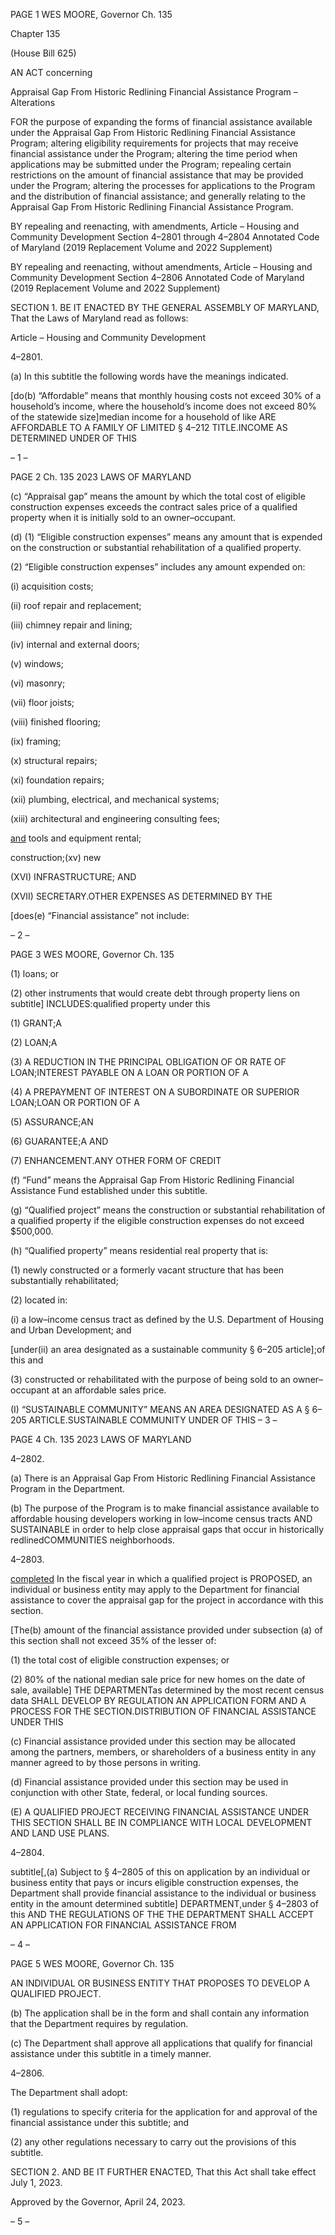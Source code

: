 PAGE 1
WES MOORE, Governor Ch. 135

Chapter 135

(House Bill 625)

AN ACT concerning

Appraisal Gap From Historic Redlining Financial Assistance Program –
Alterations

FOR the purpose of expanding the forms of financial assistance available under the
Appraisal Gap From Historic Redlining Financial Assistance Program; altering
eligibility requirements for projects that may receive financial assistance under the
Program; altering the time period when applications may be submitted under the
Program; repealing certain restrictions on the amount of financial assistance that
may be provided under the Program; altering the processes for applications to the
Program and the distribution of financial assistance; and generally relating to the
Appraisal Gap From Historic Redlining Financial Assistance Program.

BY repealing and reenacting, with amendments,
Article – Housing and Community Development
Section 4–2801 through 4–2804
Annotated Code of Maryland
(2019 Replacement Volume and 2022 Supplement)

BY repealing and reenacting, without amendments,
Article – Housing and Community Development
Section 4–2806
Annotated Code of Maryland
(2019 Replacement Volume and 2022 Supplement)

SECTION 1. BE IT ENACTED BY THE GENERAL ASSEMBLY OF MARYLAND,
That the Laws of Maryland read as follows:

Article – Housing and Community Development

4–2801.

(a) In this subtitle the following words have the meanings indicated.

[do(b) “Affordable” means that monthly housing costs not exceed 30% of a
household’s income, where the household’s income does not exceed 80% of the statewide
size]median income for a household of like ARE AFFORDABLE TO A FAMILY OF LIMITED
§ 4–212 TITLE.INCOME AS DETERMINED UNDER OF THIS

– 1 –

PAGE 2
Ch. 135 2023 LAWS OF MARYLAND

(c) “Appraisal gap” means the amount by which the total cost of eligible
construction expenses exceeds the contract sales price of a qualified property when it is
initially sold to an owner–occupant.

(d) (1) “Eligible construction expenses” means any amount that is expended
on the construction or substantial rehabilitation of a qualified property.

(2) “Eligible construction expenses” includes any amount expended on:

(i) acquisition costs;

(ii) roof repair and replacement;

(iii) chimney repair and lining;

(iv) internal and external doors;

(v) windows;

(vi) masonry;

(vii) floor joists;

(viii) finished flooring;

(ix) framing;

(x) structural repairs;

(xi) foundation repairs;

(xii) plumbing, electrical, and mechanical systems;

(xiii) architectural and engineering consulting fees;

[and](xiv) tools and equipment rental;

construction;(xv) new

(XVI) INFRASTRUCTURE; AND

(XVII) SECRETARY.OTHER EXPENSES AS DETERMINED BY THE

[does(e) “Financial assistance” not include:

– 2 –

PAGE 3
WES MOORE, Governor Ch. 135

(1) loans; or

(2) other instruments that would create debt through property liens on
subtitle] INCLUDES:qualified property under this

(1) GRANT;A

(2) LOAN;A

(3) A REDUCTION IN THE PRINCIPAL OBLIGATION OF OR RATE OF
LOAN;INTEREST PAYABLE ON A LOAN OR PORTION OF A

(4) A PREPAYMENT OF INTEREST ON A SUBORDINATE OR SUPERIOR
LOAN;LOAN OR PORTION OF A

(5) ASSURANCE;AN

(6) GUARANTEE;A AND

(7) ENHANCEMENT.ANY OTHER FORM OF CREDIT

(f) “Fund” means the Appraisal Gap From Historic Redlining Financial
Assistance Fund established under this subtitle.

(g) “Qualified project” means the construction or substantial rehabilitation of a
qualified property if the eligible construction expenses do not exceed $500,000.

(h) “Qualified property” means residential real property that is:

(1) newly constructed or a formerly vacant structure that has been
substantially rehabilitated;

(2) located in:

(i) a low–income census tract as defined by the U.S. Department of
Housing and Urban Development; and

[under(ii) an area designated as a sustainable community § 6–205
article];of this and

(3) constructed or rehabilitated with the purpose of being sold to an
owner–occupant at an affordable sales price.

(I) “SUSTAINABLE COMMUNITY” MEANS AN AREA DESIGNATED AS A
§ 6–205 ARTICLE.SUSTAINABLE COMMUNITY UNDER OF THIS
– 3 –

PAGE 4
Ch. 135 2023 LAWS OF MARYLAND

4–2802.

(a) There is an Appraisal Gap From Historic Redlining Financial Assistance
Program in the Department.

(b) The purpose of the Program is to make financial assistance available to
affordable housing developers working in low–income census tracts AND SUSTAINABLE
in order to help close appraisal gaps that occur in historically redlinedCOMMUNITIES
neighborhoods.

4–2803.

[completed](a) In the fiscal year in which a qualified project is PROPOSED, an
individual or business entity may apply to the Department for financial assistance to cover
the appraisal gap for the project in accordance with this section.

[The(b) amount of the financial assistance provided under subsection (a) of this
section shall not exceed 35% of the lesser of:

(1) the total cost of eligible construction expenses; or

(2) 80% of the national median sale price for new homes on the date of sale,
available] THE DEPARTMENTas determined by the most recent census data SHALL
DEVELOP BY REGULATION AN APPLICATION FORM AND A PROCESS FOR THE
SECTION.DISTRIBUTION OF FINANCIAL ASSISTANCE UNDER THIS

(c) Financial assistance provided under this section may be allocated among the
partners, members, or shareholders of a business entity in any manner agreed to by those
persons in writing.

(d) Financial assistance provided under this section may be used in conjunction
with other State, federal, or local funding sources.

(E) A QUALIFIED PROJECT RECEIVING FINANCIAL ASSISTANCE UNDER THIS
SECTION SHALL BE IN COMPLIANCE WITH LOCAL DEVELOPMENT AND LAND USE
PLANS.

4–2804.

subtitle[,(a) Subject to § 4–2805 of this on application by an individual or
business entity that pays or incurs eligible construction expenses, the Department shall
provide financial assistance to the individual or business entity in the amount determined
subtitle] DEPARTMENT,under § 4–2803 of this AND THE REGULATIONS OF THE THE
DEPARTMENT SHALL ACCEPT AN APPLICATION FOR FINANCIAL ASSISTANCE FROM

– 4 –

PAGE 5
WES MOORE, Governor Ch. 135

AN INDIVIDUAL OR BUSINESS ENTITY THAT PROPOSES TO DEVELOP A QUALIFIED
PROJECT.

(b) The application shall be in the form and shall contain any information that
the Department requires by regulation.

(c) The Department shall approve all applications that qualify for financial
assistance under this subtitle in a timely manner.

4–2806.

The Department shall adopt:

(1) regulations to specify criteria for the application for and approval of the
financial assistance under this subtitle; and

(2) any other regulations necessary to carry out the provisions of this
subtitle.

SECTION 2. AND BE IT FURTHER ENACTED, That this Act shall take effect July
1, 2023.

Approved by the Governor, April 24, 2023.

– 5 –